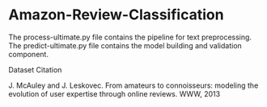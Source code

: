 # Amazon-Review-Classification

The process-ultimate.py file contains the pipeline for text preprocessing. The predict-ultimate.py file contains the model building and validation component.

Dataset Citation

J. McAuley and J. Leskovec. From amateurs to connoisseurs: modeling the evolution of user expertise through online reviews. WWW, 2013
